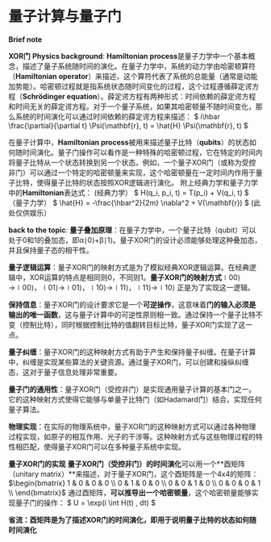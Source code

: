 ﻿# 量子计算与量子门
**Brief note**

**XOR门**
**Physics background**: 
**Hamiltonian process**是量子力学中一个基本概念，描述了量子系统随时间的演化。在量子力学中，系统的动力学由哈密顿算符（**Hamiltonian operator**）来描述，这个算符代表了系统的总能量（通常是动能加势能）。哈密顿过程就是指系统状态随时间变化的过程，这个过程遵循薛定谔方程（**Schrödinger equation**）。薛定谔方程有两种形式：时间依赖的薛定谔方程和时间无关的薛定谔方程。对于一个量子系统，如果其哈密顿量不随时间变化，那么系统的时间演化可以通过时间依赖的薛定谔方程来描述：
    $ i\hbar \frac{\partial}{\partial t} \Psi(\mathbf{r}, t) = \hat{H} \Psi(\mathbf{r}, t) $

在量子计算中，**Hamiltonian process**被用来描述量子比特（**qubits**）的状态如何随时间演化。量子门操作可以看作是一种特殊的哈密顿过程，它在特定的时间内将量子比特从一个状态转换到另一个状态。例如，一个量子XOR门（或称为受控非门）可以通过一个特定的哈密顿量来实现，这个哈密顿量在一定时间内作用于量子比特，使得量子比特的状态按照XOR逻辑进行演化。
附上经典力学和量子力学中的**Hamiltonian**表达式：
(经典力学）
$ H(q_i, p_i, t) = T(p_i) + V(q_i, t) $
（量子力学）
$ \hat{H} = -\frac{\hbar^2}{2m} \nabla^2 + V(\mathbf{r}) $
(此处仅供娱乐）

**back to the topic**:
**量子叠加原理**：在量子力学中，一个量子比特（qubit）可以处于0和1的叠加态，即α∣0⟩+β∣1⟩。量子XOR门的设计必须能够处理这种叠加态，并且保持量子态的相干性。

**量子逻辑运算**：量子XOR门的映射方式是为了模拟经典XOR逻辑运算。在经典逻辑中，XOR运算的特点是相同则0，不同则1。**量子XOR门的映射方式**∣00⟩→∣00⟩，∣01⟩→∣01⟩，∣10⟩→∣11⟩，∣11⟩→∣10⟩ 正是为了实现这一逻辑。

**保持信息**：量子XOR门的设计要求它是一个**可逆操作**，这意味着**门的输入必须是输出的唯一函数**，这与量子计算中的可逆性原则相一致。通过保持一个量子比特不变（控制比特），同时根据控制比特的值翻转目标比特，量子XOR门实现了这一点。

**量子纠缠**：量子XOR门的这种映射方式有助于产生和保持量子纠缠。在量子计算中，纠缠是实现某些算法的关键资源。通过量子XOR门，可以创建和操纵纠缠态，这对于量子信息处理非常重要。

**量子门的通用性**：量子XOR门（受控非门）是实现通用量子计算的基本门之一。它的这种映射方式使得它能够与单量子比特门（如Hadamard门）结合，实现任何量子算法。

**物理实现**：在实际的物理系统中，量子XOR门的这种映射方式可以通过各种物理过程实现，如原子的相互作用、光子的干涉等。这种映射方式与这些物理过程的特性相匹配，使得量子XOR门可以在多种量子系统中实现。

**量子XOR门的实现**
**量子XOR门（受控非门）的时间演化**可以用一个**酉矩阵（unitary matrix）**来描述，对于量子XOR门，这个酉矩阵是一个4x4的矩阵：
$\begin{bmatrix}
1 & 0 & 0 & 0 \\
0 & 1 & 0 & 0 \\
0 & 0 & 1 & 0 \\
0 & 0 & 0 & 1 \\
\end{bmatrix}$
通过酉矩阵，**可以推导出一个哈密顿量**，这个哈密顿量能够实现量子门的操作：
$ U = \exp(i \int H(t) \, dt) $

**省流：酉矩阵是为了描述XOR门的时间演化，即用于说明量子比特的状态如何随时间演化**
